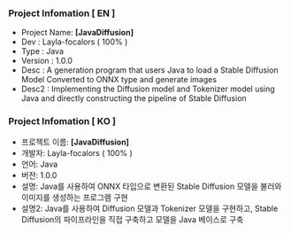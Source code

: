 ### Project Infomation [ EN ]
- Project Name: **[JavaDiffusion]**
- Dev : Layla-focalors ( 100% )
- Type : Java
- Version : 1.0.0
- Desc : A generation program that users Java to load a Stable Diffusion Model Converted to ONNX type and generate images
- Desc2 : Implementing the Diffusion model and Tokenizer model using Java and directly constructing the pipeline of Stable Diffusion

### Project Infomation [ KO ]
- 프로젝트 이름: **[JavaDiffusion]**
- 개발자: Layla-focalors ( 100% )
- 언어: Java
- 버전: 1.0.0
- 설명: Java를 사용하여 ONNX 타입으로 변환된 Stable Diffusion 모델을 불러와 이미지를 생성하는 프로그램 구현
- 설명2: Java를 사용하여 Diffusion 모델과 Tokenizer 모델을 구현하고, Stable Diffusion의 파이프라인을 직접 구축하고 모델을 Java 베이스로 구축